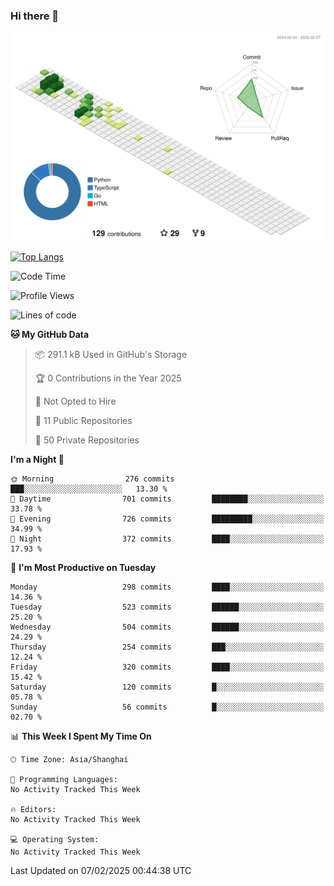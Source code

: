 ### Hi there 👋

![](./profile-3d-contrib/profile-green-animate.svg)

 

[![Top Langs](https://github-readme-stats.vercel.app/api/top-langs/?username=fly2tomato)](https://github.com/anuraghazra/github-readme-stats)


 

<!--START_SECTION:waka-->
![Code Time](http://img.shields.io/badge/Code%20Time-5%20hrs%2042%20mins-blue)

![Profile Views](http://img.shields.io/badge/Profile%20Views-0-blue)

![Lines of code](https://img.shields.io/badge/From%20Hello%20World%20I%27ve%20Written-521.5%20thousand%20lines%20of%20code-blue)

**🐱 My GitHub Data** 

> 📦 291.1 kB Used in GitHub's Storage 
 > 
> 🏆 0 Contributions in the Year 2025
 > 
> 🚫 Not Opted to Hire
 > 
> 📜 11 Public Repositories 
 > 
> 🔑 50 Private Repositories 
 > 
**I'm a Night 🦉** 

```text
🌞 Morning                276 commits         ███░░░░░░░░░░░░░░░░░░░░░░   13.30 % 
🌆 Daytime                701 commits         ████████░░░░░░░░░░░░░░░░░   33.78 % 
🌃 Evening                726 commits         █████████░░░░░░░░░░░░░░░░   34.99 % 
🌙 Night                  372 commits         ████░░░░░░░░░░░░░░░░░░░░░   17.93 % 
```
📅 **I'm Most Productive on Tuesday** 

```text
Monday                   298 commits         ████░░░░░░░░░░░░░░░░░░░░░   14.36 % 
Tuesday                  523 commits         ██████░░░░░░░░░░░░░░░░░░░   25.20 % 
Wednesday                504 commits         ██████░░░░░░░░░░░░░░░░░░░   24.29 % 
Thursday                 254 commits         ███░░░░░░░░░░░░░░░░░░░░░░   12.24 % 
Friday                   320 commits         ████░░░░░░░░░░░░░░░░░░░░░   15.42 % 
Saturday                 120 commits         █░░░░░░░░░░░░░░░░░░░░░░░░   05.78 % 
Sunday                   56 commits          █░░░░░░░░░░░░░░░░░░░░░░░░   02.70 % 
```


📊 **This Week I Spent My Time On** 

```text
🕑︎ Time Zone: Asia/Shanghai

💬 Programming Languages: 
No Activity Tracked This Week

🔥 Editors: 
No Activity Tracked This Week

💻 Operating System: 
No Activity Tracked This Week
```


 Last Updated on 07/02/2025 00:44:38 UTC
<!--END_SECTION:waka-->
